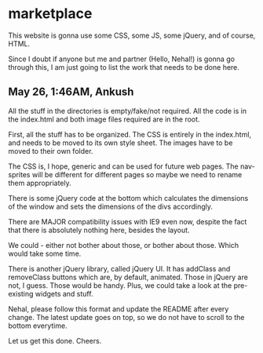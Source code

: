 marketplace
===========

This website is gonna use some CSS, some JS, some jQuery, and of course, HTML.

Since I doubt if anyone but me and partner (Hello, Nehal!) is gonna go through this, I am just going to list the work that needs to be done here.

May 26, 1:46AM, Ankush
-------------------------
All the stuff in the directories is empty/fake/not required. All the code is in the index.html and both image files required are in the root.

First, all the stuff has to be organized. The CSS is entirely in the index.html, and needs to be moved to its own style sheet. The images have to be moved to their own folder.

The CSS is, I hope, generic and can be used for future web pages. The nav-sprites will be different for different pages so maybe we need to rename them appropriately.

There is some jQuery code at the bottom which calculates the dimensions of the window and sets the dimensions of the divs accordingly.

There are MAJOR compatibility issues with IE9 even now, despite the fact that there is absolutely nothing here, besides the layout.

We could - either not bother about those, or bother about those. Which would take some time.

There is another jQuery library, called jQuery UI. It has addClass and removeClass buttons which are, by default, animated. Those in jQuery are not, I guess. Those would be handy. Plus, we could take a look at the pre-existing widgets and stuff.

Nehal, please follow this format and update the README after every change. The latest update goes on top, so we do not have to scroll to the bottom everytime.

Let us get this done. Cheers.
